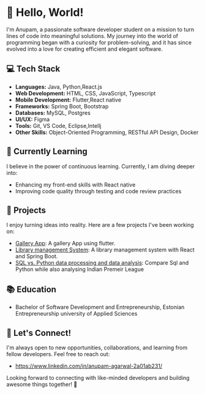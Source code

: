 # 👋 Hello, World! 

I'm Anupam, a passionate software developer student on a mission to turn lines of code into meaningful solutions. My journey into the world of programming began with a curiosity for problem-solving, and it has since evolved into a love for creating efficient and elegant software.

## 💻 Tech Stack

- **Languages:** Java, Python,React.js
- **Web Development:** HTML, CSS, JavaScript, Typescript
- **Mobile Development:** Flutter,React native
- **Frameworks:** Spring Boot, Bootstrap
- **Databases:** MySQL, Postgres
- **UI/UX:** Figma
- **Tools:** Git, VS Code, Eclipse,Intellj
- **Other Skills:** Object-Oriented Programming, RESTful API Design, Docker

## 🌱 Currently Learning

I believe in the power of continuous learning. Currently, I am diving deeper into:

- Enhancing my front-end skills with React native
- Improving code quality through testing and code review practices

## 🚀 Projects

I enjoy turning ideas into reality. Here are a few projects I've been working on:

- [Gallery App](https://github.com/Anupam-1068/photo-gallery-02.git): A gallery App using flutter.
- [Library management System](https://github.com/Anupam-1068/library-management-system): A library management system with React and Spring Boot.
- [SQL vs. Python data processing and data analysis](https://github.com/Anupam-1068/Indian-Premium-League): Compare Sql and Python while also analysing Indian Premeir League



## 📚 Education

- Bachelor of Software Development and Entrepreneurship, Estonian Entrepreneurship university of Applied Sciences

## 🤝 Let's Connect!

I'm always open to new opportunities, collaborations, and learning from fellow developers. Feel free to reach out:

- https://www.linkedin.com/in/anupam-agarwal-2a01ab231/

Looking forward to connecting with like-minded developers and building awesome things together! 🚀
